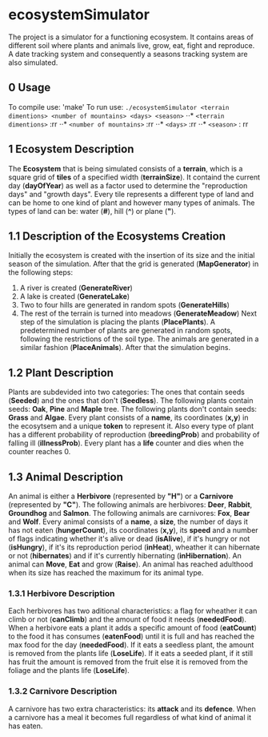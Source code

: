 # ecosystemSimulator
The project is a simulator for a functioning ecosystem. It contains areas of different soil where plants and animals live, grow, eat, fight and reproduce. A date tracking system and consequently a seasons tracking system are also simulated.

## 0 Usage
To compile use:
'make'
To run use:
`./ecosystemSimulator <terrain dimentions> <number of mountains> <days> <season>`
  ⋅⋅* `<terrain dimentions>` :rr
  ⋅⋅* `<number of mountains>` :rr
  ⋅⋅* `<days>` :rr
  ⋅⋅* `<season>` : rr

## 1 Ecosystem Description
The **Ecosystem** that is being simulated consists of a **terrain**, which is a square grid of **tiles** of a specified width (**terrainSize**). It containd the current day (**dayOfYear**) as well as a factor used to determine the "reproduction days" and "growth days". Every tile represents a different type of land and can be home to one kind of plant and however many types of animals. The types of land can be: water (**#**), hill (**^**) or plane (**"**).

## 1.1 Description of the Ecosystems Creation
Initially the ecosystem is created with the insertion of its size and the initial season of the simulation. After that the grid is generated (**MapGenerator**) in the following steps:
1. A river is created (**GenerateRiver**)
2. A lake is created (**GenerateLake**)
3. Two to four hills are generated in random spots (**GenerateHills**)
4. The rest of the terrain is turned into meadows (**GenerateMeadow**)
Next step of the simulation is placing the plants (**PlacePlants**). A predetermined number of plants are generated in random spots, following the restrictions of the soil type. The animals are generated in a similar fashion (**PlaceAnimals**). After that the simulation begins.

## 1.2 Plant Description
Plants are subdevided into two categories: The ones that contain seeds (**Seeded**) and the ones that don't (**Seedless**). The following plants contain seeds: **Oak**, **Pine** and **Maple** tree. The following plants don't contain seeds: **Grass** and **Algae**.
Every plant consists of a **name**, its coordinates (**x,y**) in the ecosytsem and a unique **token** to represent it. Also every type of plant has a different probability of reproduction (**breedingProb**) and probability of falling ill (**illnessProb**). Every plant has a **life** counter and dies when the counter reaches 0.

## 1.3 Animal Description
An animal is either a **Herbivore** (represented by **"H"**) or a **Carnivore** (represented by **"C"**).
The following animals are herbivores: **Deer**, **Rabbit**, **Groundhog** and **Salmon**. The following animals are carnivores: **Fox**, **Bear** and **Wolf**.
Every animal consists of a **name**, a **size**, the number of days it has not eaten (**hungerCount**), its coordinates (**x,y**), its **speed** and a number of flags indicating whether it's alive or dead (**isAlive**), if it's hungry or not (**isHungry**), if it's its reproduction period (**inHeat**), wheather it can hibernate or not (**hibernates**) and if it's currently hibernating (**inHibernation**). An animal can **Move**, **Eat** and grow (**Raise**). An animal has reached adulthood when its size has reached the maximum for its animal type.

### 1.3.1 Herbivore Description
Each herbivores has two aditional characteristics: a flag for wheather it can climb or not (**canClimb**) and the amount of food it needs (**neededFood**). When a herbivore eats a plant it adds a specific amount of food (**eatCount**) to the food it has consumes (**eatenFood**) until it is full and has reached the max food for the day (**neededFood**). If it eats a seedless plant, the amount is removed from the plants life (**LoseLife**). If it eats a seeded plant, if it still has fruit the amount is removed from the fruit else it is removed from the foliage and the plants life (**LoseLife**).

### 1.3.2 Carnivore Description
A carnivore has two extra characteristics: its **attack** and its **defence**. When a carnivore has a meal it becomes full regardless of what kind of animal it has eaten.
